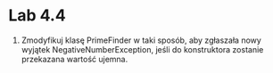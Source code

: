 # Lab 4.4

1. Zmodyfikuj klasę PrimeFinder w taki sposób, aby zgłaszała nowy wyjątek NegativeNumberException, jeśli do konstruktora zostanie przekazana wartość ujemna.

